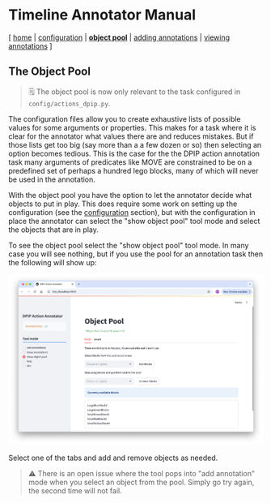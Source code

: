 # Timeline Annotator Manual

[ [home](index.md) 
| [configuration](configuration.md)
| [**object pool**](objects.md)
| [adding annotations](adding.md)
| [viewing annotations](viewing.md)
]

## The Object Pool

> 🗒 The object pool is now only relevant to the task configured in `config/actions_dpip.py`.

The configuration files allow you to create exhaustive lists of possible values for some arguments or properties. This makes for a task where it is clear for the annotator what values there are and reduces mistakes. But if those lists get too big (say more than a a few dozen or so) then selecting an option becomes tedious. This is the case for the the DPIP action annotation task many arguments of predicates like MOVE are constrained to be on a predefined set of perhaps a hundred lego blocks, many of which will never be used in the annotation.

With the object pool you have the option to let the annotator decide what objects to put in play. This does require some work on setting up the configuration (see the [configuration](configuration.md) section), but with the configuration in place the annotator can select the "show object pool" tool mode and select the objects that are in play.

To see the object pool select the "show object pool" tool mode. In many case you will see nothing, but if you use the pool for an annotation task then the following will show up:

<img src="images/view-objects.png"/>

Select one of the tabs and add and remove objects as needed.

> ⚠️ There is an open issue where the tool pops into "add annotation" mode when you select an object from the pool. Simply go try again, the second time will not fail.

